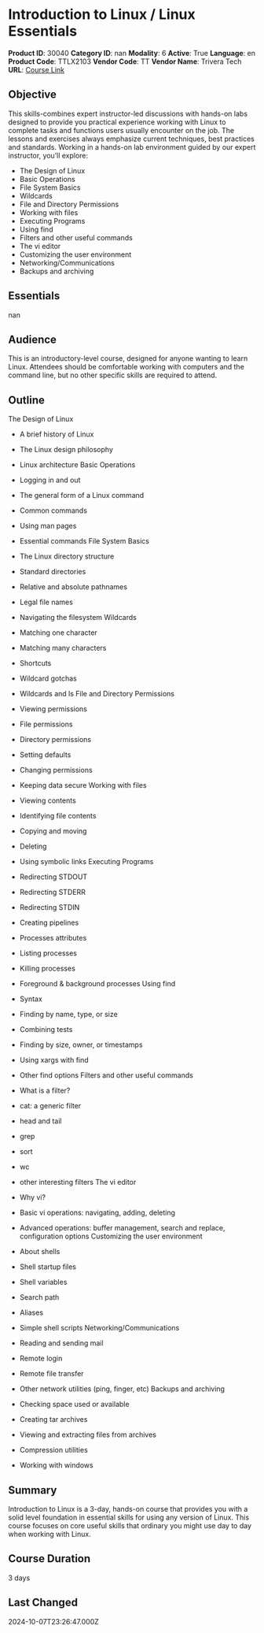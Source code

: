 # Introduction to Linux / Linux Essentials

**Product ID**: 30040
**Category ID**: nan
**Modality**: 6
**Active**: True
**Language**: en
**Product Code**: TTLX2103
**Vendor Code**: TT
**Vendor Name**: Trivera Tech
**URL**: [Course Link](https://www.fastlaneus.com/course/triveratech-ttlx2103)

## Objective
This skills-combines expert instructor-led discussions with hands-on labs designed to provide you practical experience working with Linux to complete tasks and functions users usually encounter on the job.  The lessons and exercises always emphasize current techniques, best practices and standards.  Working in a hands-on lab environment guided by our expert instructor, you’ll explore:


- The Design of Linux
- Basic Operations
- File System Basics
- Wildcards
- File and Directory Permissions
- Working with files
- Executing Programs
- Using find
- Filters and other useful commands
- The vi editor
- Customizing the user environment
- Networking/Communications
- Backups and archiving

## Essentials
nan

## Audience
This is an introductory-level course, designed for anyone wanting to learn Linux. Attendees should be comfortable working with computers and the command line, but no other specific skills are required to attend.

## Outline
The Design of Linux


- A brief history of Linux
- The Linux design philosophy
- Linux architecture
Basic Operations


- Logging in and out
- The general form of a Linux command
- Common commands
- Using man pages
- Essential commands
File System Basics


- The Linux directory structure
- Standard directories
- Relative and absolute pathnames
- Legal file names
- Navigating the filesystem
Wildcards


- Matching one character
- Matching many characters
- Shortcuts
- Wildcard gotchas
- Wildcards and ls
File and Directory Permissions


- Viewing permissions
- File permissions
- Directory permissions
- Setting defaults
- Changing permissions
- Keeping data secure
Working with files


- Viewing contents
- Identifying file contents
- Copying and moving
- Deleting
- Using symbolic links
Executing Programs


- Redirecting STDOUT
- Redirecting STDERR
- Redirecting STDIN
- Creating pipelines
- Processes attributes
- Listing processes
- Killing processes
- Foreground & background processes
Using find


- Syntax
- Finding by name, type, or size
- Combining tests
- Finding by size, owner, or timestamps
- Using xargs with find
- Other find options
Filters and other useful commands


- What is a filter?
- cat: a generic filter
- head and tail
- grep
- sort
- wc
- other interesting filters
The vi editor


- Why vi?
- Basic vi operations: navigating, adding, deleting
- Advanced operations: buffer management, search and replace, configuration options
Customizing the user environment


- About shells
- Shell startup files
- Shell variables
- Search path
- Aliases
- Simple shell scripts
Networking/Communications


- Reading and sending mail
- Remote login
- Remote file transfer
- Other network utilities (ping, finger, etc)
Backups and archiving


- Checking space used or available
- Creating tar archives
- Viewing and extracting files from archives
- Compression utilities
- Working with windows

## Summary
Introduction to Linux is a 3-day, hands-on course that provides you with a solid level foundation in essential skills for using any version of Linux.  This course focuses on core useful skills that ordinary you might use day to day when working with Linux.

## Course Duration
3 days

## Last Changed
2024-10-07T23:26:47.000Z
